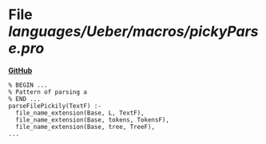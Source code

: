 # File _languages/Ueber/macros/pickyParse.pro_
**[GitHub](https://github.com/softlang/yas/blob/master/languages/Ueber/macros/pickyParse.pro)**
```
% BEGIN ...
% Pattern of parsing a
% END ...
parseFilePickily(TextF) :-
  file_name_extension(Base, L, TextF),
  file_name_extension(Base, tokens, TokensF),
  file_name_extension(Base, tree, TreeF),
...
```
